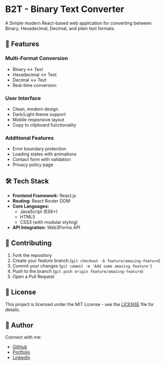 # B2T - Binary Text Converter

A Simple modern React-based web application for converting between Binary, Hexadecimal, Decimal, and plain text formats.

## 🚀 Features

### Multi-Format Conversion

- Binary ↔ Text
- Hexadecimal ↔ Text
- Decimal ↔ Text
- Real-time conversion

### User Interface

- Clean, modern design
- Dark/Light theme support
- Mobile responsive layout
- Copy to clipboard functionality

### Additional Features

- Error boundary protection
- Loading states with animations
- Contact form with validation
- Privacy policy page

## 🛠️ Tech Stack

- **Frontend Framework:** React.js
- **Routing:** React Router DOM
- **Core Languages:** 
  - JavaScript (ES6+)
  - HTML5
  - CSS3 (with modular styling)
- **API Integration:** Web3Forms API

## 🤝 Contributing

1. Fork the repository
2. Create your feature branch (`git checkout -b feature/amazing-feature`)
3. Commit your changes (`git commit -m 'Add some amazing feature'`)
4. Push to the branch (`git push origin feature/amazing-feature`)
5. Open a Pull Request

## 📄 License

This project is licensed under the MIT License - see the [LICENSE](LICENSE) file for details.

## 👤 Author

Connect with me:

- [GitHub](https://github.com/Y1hy11)
- [Portfolio](https://y1hy11.github.io)
- [LinkedIn](https://www.linkedin.com/in/yahya-elalaoui)
